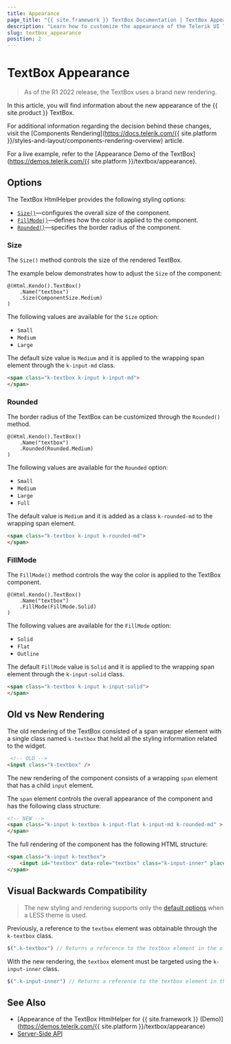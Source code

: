 ```yaml
---
title: Appearance
page_title: "{{ site.framework }} TextBox Documentation | TextBox Appearance"
description: "Learn how to customize the appearance of the Telerik UI TextBox HtmlHelper for {{ site.framework }}."
slug: textbox_appearance
position: 2
---
```


# TextBox Appearance

> As of the R1 2022 release, the TextBox uses a brand new rendering.

In this article, you will find information about the new appearance of the {{ site.product }} TextBox.

For additional information regarding the decision behind these changes, visit the [Components Rendering](https://docs.telerik.com/{{ site.platform }}/styles-and-layout/components-rendering-overview) article.

For a live example, refer to the [Appearance Demo of the TextBox](https://demos.telerik.com/{{ site.platform }}/textbox/appearance).

## Options

The TextBox HtmlHelper provides the following styling options:

- [`Size()`](#size)—configures the overall size of the component.
- [`FillMode()`](#fillmode)—defines how the color is applied to the component.
- [`Rounded()`](#rounded)—specifies the border radius of the component.

### Size

The `Size()` method controls the size of the rendered TextBox.

The example below demonstrates how to adjust the `Size` of the component:

```
@(Html.Kendo().TextBox()
    .Name("textbox")
    .Size(ComponentSize.Medium)
)
```

The following values are available for the `Size` option:

- `Small`
- `Medium`
- `Large`

The default size value is `Medium` and it is applied to the wrapping span element through the `k-input-md` class.

```html
<span class="k-textbox k-input k-input-md">
</span>
```

### Rounded

The border radius of the TextBox can be customized through the `Rounded()` method.

```
@(Html.Kendo().TextBox()
    .Name("textbox")
    .Rounded(Rounded.Medium)
)
```

The following values are available for the `Rounded` option:

- `Small`
- `Medium`
- `Large`
- `Full`

The default value is `Medium` and it is added as a class `k-rounded-md` to the wrapping span element.

```html
<span class="k-textbox k-input k-rounded-md">
</span>
```

### FillMode

The `FillMode()` method controls the way the color is applied to the TextBox component.

```
@(Html.Kendo().TextBox()
    .Name("textbox")
    .FillMode(FillMode.Solid)
)
```

The following values are available for the `FillMode` option:

- `Solid`
- `Flat`
- `Outline`

The default `FillMode` value is `Solid` and it is applied to the wrapping span element through the `k-input-solid` class.

```html
<span class="k-textbox k-input k-input-solid">
</span>
```

## Old vs New Rendering

The old rendering of the TextBox consisted of a span wrapper element with a single class named `k-textbox` that held all the styling information related to the widget. 

```html
 <!-- OLD -->
<input class="k-textbox" />
```

The new rendering of the component consists of a wrapping `span` element that has a child `input` element.

The `span` element controls the overall appearance of the component and has the following class structure:

```html
<!-- NEW -->
<span class="k-input k-textbox k-input-flat k-input-md k-rounded-md" >
</span>
```

The full rendering of the component has the following HTML structure:

```html
<span class="k-input k-textbox">
    <input id="textbox" data-role="textbox" class="k-input-inner" placeholder="Name">
</span>
```

## Visual Backwards Compatibility

> The new styling and rendering supports only the [default options](#options) when a LESS theme is used.

Previously, a reference to the `textbox` element was obtainable through the `k-textbox` class.

```javascript
$(".k-textbox") // Returns a reference to the textbox element in the old rendering.
```

With the new rendering, the `textbox` element must be targeted using the `k-input-inner` class.

```javascript
$(".k-input-inner") // Returns a reference to the textbox element in the new rendering.
```

## See Also

* [Appearance of the TextBox HtmlHelper for {{ site.framework }} (Demo)](https://demos.telerik.com/{{ site.platform }}/textbox/appearance)
* [Server-Side API](/api/textbox)

